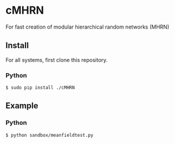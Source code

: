 # cMHRN

For fast creation of modular hierarchical random networks (MHRN)

## Install

For all systems, first clone this repository.

### Python

    $ sudo pip install ./cMHRN

## Example

### Python

    $ python sandbox/meanfieldtest.py
